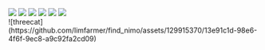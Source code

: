 <!DOCTYPE html>
<html lang="en">
<head>
  <meta charset="UTF-8">
  <meta name="viewport" content="width=device-width, initial-scale=1.0">
  <title>니모를 찾아서</title>
</head>
<body>
 <div>
      <img src="https://img.shields.io/badge/Java-ED8B00?style=for-the-badge&logo=openjdk&logoColor=white">
      <img src="https://img.shields.io/badge/Oracle-F80000?style=for-the-badge&logo=Oracle&logoColor=white">
      <img src="https://img.shields.io/badge/Thymeleaf-%23005C0F.svg?style=for-the-badge&logo=Thymeleaf&logoColor=white">
      <img src="https://img.shields.io/badge/spring-%236DB33F.svg?style=for-the-badge&logo=spring&logoColor=white">
      <img src="https://img.shields.io/badge/HTML-239120?style=for-the-badge&logo=html5&logoColor=white">
      <img src="https://img.shields.io/badge/CSS-239120?&style=for-the-badge&logo=css3&logoColor=white">
  </div>
</body>
</html>
![threecat](https://github.com/limfarmer/find_nimo/assets/129915370/13e91c1d-98e6-4f6f-9ec8-a9c92fa2cd09)
